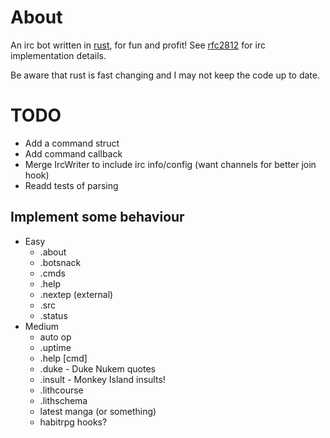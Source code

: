 About
=====

An irc bot written in [rust][], for fun and profit! See [rfc2812][] for irc implementation details.

Be aware that rust is fast changing and I may not keep the code up to date.

TODO
====

* Add a command struct
* Add command callback
* Merge IrcWriter to include irc info/config (want channels for better join hook)
* Readd tests of parsing

Implement some behaviour
-----------------------

* Easy
    * .about
    * .botsnack
    * .cmds
    * .help
    * .nextep (external)
    * .src
    * .status
* Medium
    * auto op
    * .uptime
    * .help [cmd]
    * .duke - Duke Nukem quotes
    * .insult - Monkey Island insults!
    * .lithcourse
    * .lithschema
    * latest manga (or something)
    * habitrpg hooks?

[rust]: http://www.rust-lang.org "rust"
[rfc2812]: http://tools.ietf.org/html/rfc2812 "irc reference"

